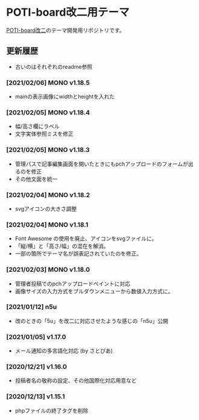 # POTI-board改二用テーマ

[POTI-board改二](https://github.com/sakots/poti-kaini)のテーマ開発用リポジトリです。

## 更新履歴

- 古いのはそれぞれのreadme参照

### [2021/02/06] MONO v1.18.5

- mainの表示画像にwidthとheightを入れた

### [2021/02/05] MONO v1.18.4

- 幅/高さ欄にラベル
- 文字実体参照ミスを修正

### [2021/02/05] MONO v1.18.3

- 管理パスで記事編集画面を開いたときにもpchアップロードのフォームが出るのを修正
- その他文面を統一

### [2021/02/04] MONO v1.18.2

- svgアイコンの大きさ調整

### [2021/02/04] MONO v1.18.1

- Font Awesome の使用を廃止、アイコンをsvgファイルに。
- 「縦/横」と「高さ/幅」の混在を解消。
- 一部の箇所でテーマ名が誤表記されていたのを修正。

### [2021/02/03] MONO v1.18.0

- 管理者投稿でのpchアップロードペイントに対応
- 画像サイズの入力方式をプルダウンメニューから数値入力方式に。

### [2021/01/12] n5u

- 改のときの「5u」を改二に対応させたような感じの「n5u」公開

### [2021/01/05] v1.17.0

- メール通知の多言語化対応 (by さとぴあ)

### [2020/12/21] v1.16.0

- 投稿者名の敬称の設定、その他国際化対応用意など

### [2020/12/13] v1.15.1

- phpファイルの終了タグを削除
